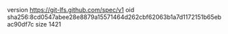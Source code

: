 version https://git-lfs.github.com/spec/v1
oid sha256:8cd0547abee28e8879a15571464d262cbf62063b1a7d1172151b65ebac90df7c
size 1421
